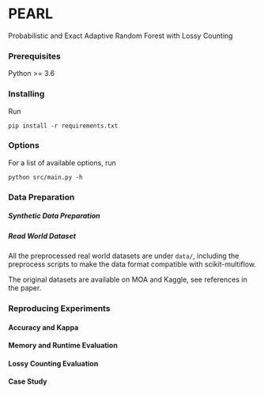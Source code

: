 # PEARL

Probabilistic and Exact Adaptive Random Forest with Lossy Counting

### Prerequisites

Python >= 3.6

### Installing

Run

```
pip install -r requirements.txt
```

### Options

For a list of available options, run
```
python src/main.py -h
```

### Data Preparation


##### Synthetic Data Preparation


##### Read World Dataset

All the preprocessed real world datasets are under `data/`, including the preprocess scripts to make the data format compatible with scikit-multiflow.

The original datasets are available on MOA and Kaggle, see references in the paper.

### Reproducing Experiments


#### Accuracy and Kappa


#### Memory and Runtime Evaluation 


#### Lossy Counting Evaluation


#### Case Study



